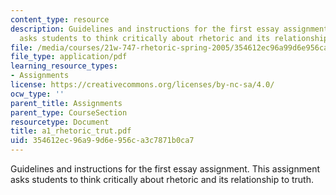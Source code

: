 ```yaml
---
content_type: resource
description: Guidelines and instructions for the first essay assignment. This assignment
  asks students to think critically about rhetoric and its relationship to truth.
file: /media/courses/21w-747-rhetoric-spring-2005/354612ec96a99d6e956ca3c7871b0ca7_a1_rhetoric_trut.pdf
file_type: application/pdf
learning_resource_types:
- Assignments
license: https://creativecommons.org/licenses/by-nc-sa/4.0/
ocw_type: ''
parent_title: Assignments
parent_type: CourseSection
resourcetype: Document
title: a1_rhetoric_trut.pdf
uid: 354612ec-96a9-9d6e-956c-a3c7871b0ca7
---
```

Guidelines and instructions for the first essay assignment. This assignment asks students to think critically about rhetoric and its relationship to truth.